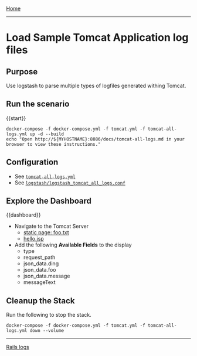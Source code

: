 [Home](../README.md)

---

# Load Sample Tomcat Application log files

## Purpose
Use logstash to parse multiple types of logfiles generated withing Tomcat.

## Run the scenario

{{start}}

```
docker-compose -f docker-compose.yml -f tomcat.yml -f tomcat-all-logs.yml up -d --build
echo "Open http://${MYHOSTNAME}:8086/docs/tomcat-all-logs.md in your browser to view these instructions."

```

## Configuration
- See [`tomcat-all-logs.yml`](../tomcat-all-logs.yml)
- See [`logstash/logstash_tomcat_all_logs.conf`](../logstash/logstash_tomcat_all_logs.conf)

## Explore the Dashboard


{{dashboard}}
- Navigate to the Tomcat Server
  - [static page: foo.txt](http://{{MYHOSTNAME}}:8080/static/foo.txt)
  - [hello.jsp](http://{{MYHOSTNAME}}:8080/hello.jsp)
- Add the following **Available Fields** to the display
  - type
  - request_path
  - json_data.ding
  - json_data.foo
  - json_data.message
  - messageText

## Cleanup the Stack

Run the following to stop the stack.

```
docker-compose -f docker-compose.yml -f tomcat.yml -f tomcat-all-logs.yml down --volume
```

---
[Rails logs](rails.md)